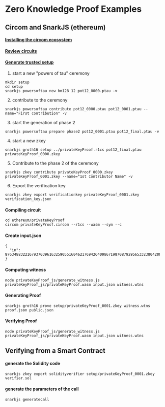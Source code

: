 # Zero Knowledge Proof Examples

## Circom and SnarkJS (ethereum)

#### [Installing the circom ecosystem](https://docs.circom.io/getting-started/installation/)

#### [Review circuits](./ethereum/privateKeyProof/privateKeyProof.r1cs)

#### [Generate trusted setup](https://docs.circom.io/getting-started/proving-circuits/)

1. start a new "powers of tau" ceremony
```
mkdir setup
cd setup
snarkjs powersoftau new bn128 12 pot12_0000.ptau -v
```

2. contribute to the ceremony
```
snarkjs powersoftau contribute pot12_0000.ptau pot12_0001.ptau --name="First contribution" -v
```

3. start the generation of phase 2
```
snarkjs powersoftau prepare phase2 pot12_0001.ptau pot12_final.ptau -v
```

4. start a new zkey
```
snarkjs groth16 setup ../privateKeyProof.r1cs pot12_final.ptau privateKeyProof_0000.zkey
```

5. Contribute to the phase 2 of the ceremony
```
snarkjs zkey contribute privateKeyProof_0000.zkey privateKeyProof_0001.zkey --name="1st Contributor Name" -v
```

6. Export the verification key
```
snarkjs zkey export verificationkey privateKeyProof_0001.zkey verification_key.json
```

#### Compiling circuit
```
cd ethereum/privateKeyProof
circom privateKeyProof.circom --r1cs --wasm --sym --c
```

#### Create input.json

```
{
  "in": 8763488322167937039616325905516046217694264098671987087929565332380420898361
}
```

#### Computing witness

```
node privateKeyProof_js/generate_witness.js privateKeyProof_js/privateKeyProof.wasm input.json witness.wtns
```

#### Generating Proof
```
snarkjs groth16 prove setup/privateKeyProof_0001.zkey witness.wtns proof.json public.json
```

#### Verifying Proof
```
node privateKeyProof_js/generate_witness.js privateKeyProof_js/privateKeyProof.wasm input.json witness.wtns
```

## Verifying from a Smart Contract

#### generate the Solidity code
```
snarkjs zkey export solidityverifier setup/privateKeyProof_0001.zkey verifier.sol
```

#### generate the parameters of the call 
```
snarkjs generatecall
```